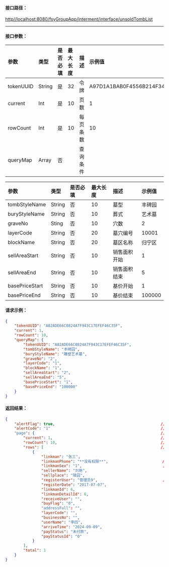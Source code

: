 #### 接口**路径：**

[http//localhost:8080/fsyGroupApp/interment/interface/unsoldTombList](http:8080/fsyGroupApp/common/interface/appIndex)

---

#### 接口参数：

| 参数 | 类型 | 是否必填 | 最大长度 | 描述 | 示例值 |
| :--- | :--- | :--- | :--- | :--- | :--- |
| tokenUUID | String | 是 | 32 | 令牌 | A97D1A1BAB0F4556B214F34B9699F827 |
| current | Int | 是 | 10 | 页数 | 1 |
| rowCount | Int | 是 | 10 | 每页条数 | 10 |
| queryMap | Array | 否 |  | 查询条件 |  |

| 参数 | 类型 | 是否必填 | 最大长度 | 描述 | 示例值 |
| :--- | :--- | :--- | :--- | :--- | :--- |
| tombStyleName | String | 否 | 10 | 墓型 | 丰碑园 |
| buryStyleName | String | 否 | 10 | 葬式 | 艺术墓 |
| graveNo | Sting | 否 | 10 | 穴数 | 2 |
| layerCode | String | 否 | 20 | 墓穴编号 | 10001 |
| blockName | String | 否 | 20 | 墓区名称 | 归宁区 |
| sellAreaStart | String | 否 | 10 | 销售面积开始 | 1 |
| sellAreaEnd | String | 否 | 10 | 销售面积结束 | 5 |
| basePriceStart | String | 否 | 10 | 基价开始 | 1 |
| basePriceEnd | String | 否 | 10 | 基价结束 | 100000 |

#### 请求示例：

```json
{
    "tokenUUID": "A82ADE66C0824A7F943C17EFEF46C35F",
    "current": 1,
    "rowCount": 10,
    "queryMap": {
        "tokenUUID": "A82ADE66C0824A7F943C17EFEF46C35F",
        "tombStyleName": "丰碑园",
        "buryStyleName": "雕塑艺术墓",
        "graveNo": "2",
        "layerCode": "1",
        "blockName": "1",
        "sellAreaStart": "2",
        "sellAreaEnd": "5",
        "basePriceStart": "1",
        "basePriceEnd": "100000"
    }
}
```

#### 返回结果：

```json
{
    "alertFlag": true,                                               //成功标识
    "alertCode": "1"                                                 //成功编码
    "page": {                                                        //分页数据
        "current": 1,                                                //当前页号
        "rowCount": 10,                                              //每页条数
        "rows": [                                                    //返回数据
            {
                "linkman": "张三",                                     //联系人
                "linkmanPhone": "**没有权限**",                        //联系手机
                "linkmanSex": "1",                                    //联系人性别
                "sellerName": "刘艳",                                  //营销人
                "sellplace": "陵园",                                   //营销地点
                "registerUser": "管理员9",                             //登记人
                "registerDate": "2017-07-07",                          //登记时间
                "linkmanId": 6,                                        //售前联系人ID
                "linkmanDetailId": 6,                                  //售前联系人详情ID 
                "receiveUser": "",                                     //确认人
                "buyFlag": "0",                                        //购买标识(0:未购买;1:已购买)
                "addressFull": "",                                     //联系人详细地址
                "layerCode": "",                                       //墓穴编号
                "businessNo": "",                                      //业务编号
                "userName": "李四",                                     //使用人
                "arriveTime": "2024-09-09",                            //来园时间
                "payStatus": "未付款",                                  //付款状态
                "payStatusId": "0"                                     //0:未付款;1:定金;3:全款 
            }
        ],
        "total": 1                                                     //总条数
    }   
}
```



